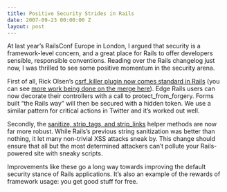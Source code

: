 ```yaml
---
title: Positive Security Strides in Rails
date: 2007-09-23 00:00:00 Z
layout: post
---
```


At last year’s RailsConf Europe in London, I argued that security is a framework-level concern, and a great place for Rails to offer developers sensible, responsible conventions. Reading over the Rails changelog just now, I was thrilled to see some positive momentum in the security arena.

First of all, Rick Olsen’s [csrf\_killer plugin now comes standard in Rails](http://dev.rubyonrails.org/changeset/7592) (you can see [more work being done on the merge here](http://dev.rubyonrails.org/changeset/7596)). Edge Rails users can now decorate their controllers with a call to protect\_from\_forgery. Forms built “the Rails way” will then be secured with a hidden token. We use a similar pattern for critical actions in Twitter and it’s worked out well.

Secondly, the [sanitize, strip\_tags, and strip\_links](http://dev.rubyonrails.org/changeset/7589) helper methods are now far more robust. While Rails’s previous string sanitization was better than nothing, it let many non-trivial XSS attacks sneak by. This change should ensure that all but the most determined attackers can’t pollute your Rails-powered site with sneaky scripts.

Improvements like these go a long way towards improving the default security stance of Rails applications. It’s also an example of the rewards of framework usage: you get good stuff for free.

